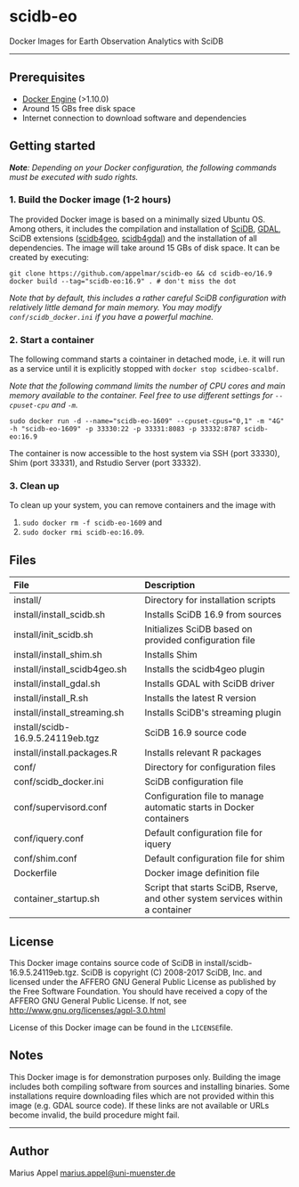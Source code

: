 # scidb-eo
Docker Images for Earth Observation Analytics with SciDB

---


## Prerequisites
- [Docker Engine](https://www.docker.com/products/docker-engine) (>1.10.0) 
- Around 15 GBs free disk space 
- Internet connection to download software and dependencies


## Getting started

_**Note**: Depending on your Docker configuration, the following commands must be executed with sudo rights._

### 1. Build the Docker image (1-2 hours)

The provided Docker image is based on a minimally sized Ubuntu OS. Among others, it includes the compilation and installation of [SciDB](http://www.paradigm4.com/), [GDAL](http://gdal.org/), SciDB extensions ([scidb4geo](https://github.com/appelmar/scidb4geo),  [scidb4gdal](https://github.com/appelmar/scidb4gdal)) and the installation of all dependencies. The image will take around 15 GBs of disk space. It can be created by executing:

```
git clone https://github.com/appelmar/scidb-eo && cd scidb-eo/16.9
docker build --tag="scidb-eo:16.9" . # don't miss the dot
``` 

_Note that by default, this includes a rather careful SciDB configuration with relatively little demand for main memory. You may modify `conf/scidb_docker.ini` if you have a powerful machine._


### 2. Start a container 

The following command starts a cointainer in detached mode, i.e. it will run as a service until it is explicitly stopped with `docker stop scidbeo-scalbf`.

_Note that the following command limits the number of CPU cores and main memory available to the container. Feel free to use different settings for `--cpuset-cpu` and `-m`._


```
sudo docker run -d --name="scidb-eo-1609" --cpuset-cpus="0,1" -m "4G" -h "scidb-eo-1609" -p 33330:22 -p 33331:8083 -p 33332:8787 scidb-eo:16.9 
```

The container is now accessible to the host system via SSH (port 33330), Shim (port 33331), and Rstudio Server (port 33332).


### 3. Clean up
To clean up your system, you can remove containers and the image with

1. `sudo docker rm -f scidb-eo-1609`  and 
2. `sudo docker rmi scidb-eo:16.09`.

	
	
## Files

| File        | Description           |
| :------------- | :-------------------------------------------------------| 
| install/ | Directory for installation scripts |
| install/install_scidb.sh | Installs SciDB 16.9 from sources |
| install/init_scidb.sh | Initializes SciDB based on provided configuration file |
| install/install_shim.sh | Installs Shim |
| install/install_scidb4geo.sh | Installs the scidb4geo plugin |
| install/install_gdal.sh | Installs GDAL with SciDB driver |
| install/install_R.sh | Installs the latest R version  |
| install/install_streaming.sh | Installs SciDB's streaming plugin |
| install/scidb-16.9.5.24119eb.tgz| SciDB 16.9 source code |
| install/install.packages.R | Installs relevant R packages |
| conf/ | Directory for configuration files |
| conf/scidb_docker.ini | SciDB configuration file |
| conf/supervisord.conf | Configuration file to manage automatic starts in Docker containers |
| conf/iquery.conf | Default configuration file for iquery |
| conf/shim.conf | Default configuration file for shim |
| Dockerfile | Docker image definition file |
| container_startup.sh | Script that starts SciDB, Rserve, and other system services within a container  |



## License
This Docker image contains source code of SciDB in install/scidb-16.9.5.24119eb.tgz. SciDB is copyright (C) 2008-2017 SciDB, Inc. and licensed under the AFFERO GNU General Public License as published by the Free Software Foundation. You should have received a copy of the AFFERO GNU General Public License. If not, see <http://www.gnu.org/licenses/agpl-3.0.html>

License of this Docker image can be found in the `LICENSE`file.

## Notes
This Docker image is for demonstration purposes only. Building the image includes both compiling software from sources and installing binaries. Some installations require downloading files which are not provided within this image (e.g. GDAL source code). If these links are not available or URLs become invalid, the build procedure might fail. 



----

## Author

Marius Appel  <marius.appel@uni-muenster.de>
